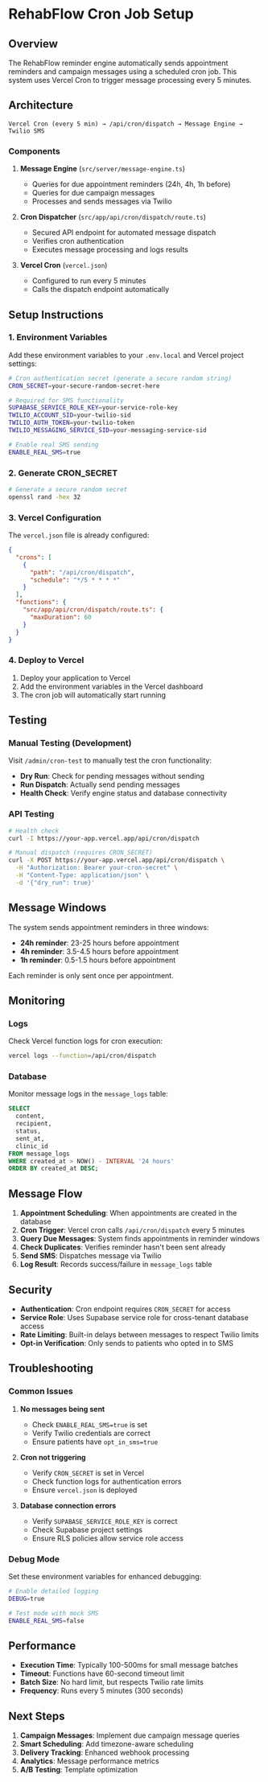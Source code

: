 # RehabFlow Cron Job Setup

## Overview

The RehabFlow reminder engine automatically sends appointment reminders and campaign messages using a scheduled cron job. This system uses Vercel Cron to trigger message processing every 5 minutes.

## Architecture

```
Vercel Cron (every 5 min) → /api/cron/dispatch → Message Engine → Twilio SMS
```

### Components

1. **Message Engine** (`src/server/message-engine.ts`)
   - Queries for due appointment reminders (24h, 4h, 1h before)
   - Queries for due campaign messages
   - Processes and sends messages via Twilio

2. **Cron Dispatcher** (`src/app/api/cron/dispatch/route.ts`)
   - Secured API endpoint for automated message dispatch
   - Verifies cron authentication
   - Executes message processing and logs results

3. **Vercel Cron** (`vercel.json`)
   - Configured to run every 5 minutes
   - Calls the dispatch endpoint automatically

## Setup Instructions

### 1. Environment Variables

Add these environment variables to your `.env.local` and Vercel project settings:

```bash
# Cron authentication secret (generate a secure random string)
CRON_SECRET=your-secure-random-secret-here

# Required for SMS functionality
SUPABASE_SERVICE_ROLE_KEY=your-service-role-key
TWILIO_ACCOUNT_SID=your-twilio-sid
TWILIO_AUTH_TOKEN=your-twilio-token
TWILIO_MESSAGING_SERVICE_SID=your-messaging-service-sid

# Enable real SMS sending
ENABLE_REAL_SMS=true
```

### 2. Generate CRON_SECRET

```bash
# Generate a secure random secret
openssl rand -hex 32
```

### 3. Vercel Configuration

The `vercel.json` file is already configured:

```json
{
  "crons": [
    {
      "path": "/api/cron/dispatch",
      "schedule": "*/5 * * * *"
    }
  ],
  "functions": {
    "src/app/api/cron/dispatch/route.ts": {
      "maxDuration": 60
    }
  }
}
```

### 4. Deploy to Vercel

1. Deploy your application to Vercel
2. Add the environment variables in the Vercel dashboard
3. The cron job will automatically start running

## Testing

### Manual Testing (Development)

Visit `/admin/cron-test` to manually test the cron functionality:

- **Dry Run**: Check for pending messages without sending
- **Run Dispatch**: Actually send pending messages
- **Health Check**: Verify engine status and database connectivity

### API Testing

```bash
# Health check
curl -I https://your-app.vercel.app/api/cron/dispatch

# Manual dispatch (requires CRON_SECRET)
curl -X POST https://your-app.vercel.app/api/cron/dispatch \
  -H "Authorization: Bearer your-cron-secret" \
  -H "Content-Type: application/json" \
  -d '{"dry_run": true}'
```

## Message Windows

The system sends appointment reminders in three windows:

- **24h reminder**: 23-25 hours before appointment
- **4h reminder**: 3.5-4.5 hours before appointment
- **1h reminder**: 0.5-1.5 hours before appointment

Each reminder is only sent once per appointment.

## Monitoring

### Logs

Check Vercel function logs for cron execution:

```bash
vercel logs --function=/api/cron/dispatch
```

### Database

Monitor message logs in the `message_logs` table:

```sql
SELECT
  content,
  recipient,
  status,
  sent_at,
  clinic_id
FROM message_logs
WHERE created_at > NOW() - INTERVAL '24 hours'
ORDER BY created_at DESC;
```

## Message Flow

1. **Appointment Scheduling**: When appointments are created in the database
2. **Cron Trigger**: Vercel cron calls `/api/cron/dispatch` every 5 minutes
3. **Query Due Messages**: System finds appointments in reminder windows
4. **Check Duplicates**: Verifies reminder hasn't been sent already
5. **Send SMS**: Dispatches message via Twilio
6. **Log Result**: Records success/failure in `message_logs` table

## Security

- **Authentication**: Cron endpoint requires `CRON_SECRET` for access
- **Service Role**: Uses Supabase service role for cross-tenant database access
- **Rate Limiting**: Built-in delays between messages to respect Twilio limits
- **Opt-in Verification**: Only sends to patients who opted in to SMS

## Troubleshooting

### Common Issues

1. **No messages being sent**
   - Check `ENABLE_REAL_SMS=true` is set
   - Verify Twilio credentials are correct
   - Ensure patients have `opt_in_sms=true`

2. **Cron not triggering**
   - Verify `CRON_SECRET` is set in Vercel
   - Check function logs for authentication errors
   - Ensure `vercel.json` is deployed

3. **Database connection errors**
   - Verify `SUPABASE_SERVICE_ROLE_KEY` is correct
   - Check Supabase project settings
   - Ensure RLS policies allow service role access

### Debug Mode

Set these environment variables for enhanced debugging:

```bash
# Enable detailed logging
DEBUG=true

# Test mode with mock SMS
ENABLE_REAL_SMS=false
```

## Performance

- **Execution Time**: Typically 100-500ms for small message batches
- **Timeout**: Functions have 60-second timeout limit
- **Batch Size**: No hard limit, but respects Twilio rate limits
- **Frequency**: Runs every 5 minutes (300 seconds)

## Next Steps

1. **Campaign Messages**: Implement due campaign message queries
2. **Smart Scheduling**: Add timezone-aware scheduling
3. **Delivery Tracking**: Enhanced webhook processing
4. **Analytics**: Message performance metrics
5. **A/B Testing**: Template optimization
